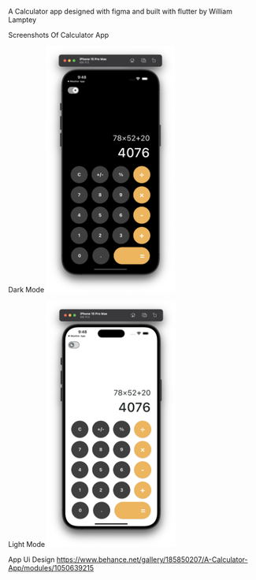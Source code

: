 A Calculator app designed with figma and built with flutter
by William Lamptey

Screenshots Of Calculator App

  Dark Mode
<img src="screenshots/darkmode.png" alt="DarkMode" height="500">

 Light Mode
<img src="screenshots/lightmode.png" alt="LightMode" height="500"> 

App Ui Design
https://www.behance.net/gallery/185850207/A-Calculator-App/modules/1050639215
